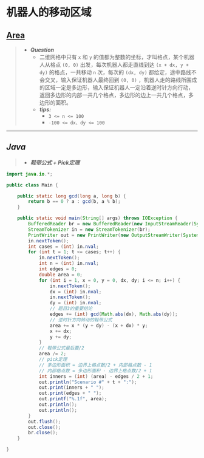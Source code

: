 # 机器人的移动区域

## [Area](http://poj.org/problem?id=1265)

> - ***Question***
>   - 二维网格中只有 `x` 和 `y` 的值都为整数的坐标，才叫格点，某个机器人从格点 `(0, 0)` 出发，每次机器人都走直线到达 `(x + dx, y + dy)` 的格点，一共移动 `n` 次，每次的 `(dx, dy)` 都给定，途中路线不会交叉，输入保证机器人最终回到 `(0, 0)` ，机器人走的路线所围成的区域一定是多边形，输入保证机器人一定沿着逆时针方向行动，返回多边形的内部一共几个格点，多边形的边上一共几个格点，多边形的面积。
>   - ***tips:***
>     - `3 <= n <= 100`
>     - `-100 <= dx、dy <= 100`

---

## *Java*

> - ***鞋带公式 + Pick定理***

```java
import java.io.*;

public class Main {

    public static long gcd(long a, long b) {
        return b == 0 ? a : gcd(b, a % b);
    }

    public static void main(String[] args) throws IOException {
        BufferedReader br = new BufferedReader(new InputStreamReader(System.in));
        StreamTokenizer in = new StreamTokenizer(br);
        PrintWriter out = new PrintWriter(new OutputStreamWriter(System.out));
        in.nextToken();
        int cases = (int) in.nval;
        for (int t = 1; t <= cases; t++) {
            in.nextToken();
            int n = (int) in.nval;
            int edges = 0;
            double area = 0;
            for (int i = 1, x = 0, y = 0, dx, dy; i <= n; i++) {
                in.nextToken();
                dx = (int) in.nval;
                in.nextToken();
                dy = (int) in.nval;
                // 题目3的重要结论
                edges += (int) gcd(Math.abs(dx), Math.abs(dy));
                // 逆时针方向转动的鞋带公式
                area += x * (y + dy) - (x + dx) * y;
                x += dx;
                y += dy;
            }
            // 鞋带公式最后要/2
            area /= 2;
            // pick定理
            // 多边形面积 = 边界上格点数/2 + 内部格点数 - 1
            // 内部格点数 = 多边形面积 - 边界上格点数/2 + 1
            int inners = (int) (area) - edges / 2 + 1;
            out.println("Scenario #" + t + ":");
            out.print(inners + " ");
            out.print(edges + " ");
            out.printf("%.1f", area);
            out.println();
            out.println();
        }
        out.flush();
        out.close();
        br.close();
    }

}
```
